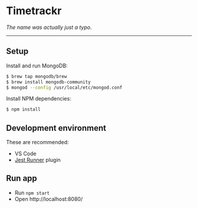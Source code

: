 # Timetrackr

*The name was actually just a typo.*

---

## Setup

Install and run MongoDB:

```sh
$ brew tap mongodb/brew
$ brew install mongodb-community
$ mongod --config /usr/local/etc/mongod.conf
```

Install NPM dependencies:

```sh
$ npm install
```

## Development environment

These are recommended:

* VS Code
* [Jest Runner](https://github.com/jest-community/vscode-jest) plugin

## Run app

* Run `npm start`
* Open http://localhost:8080/
